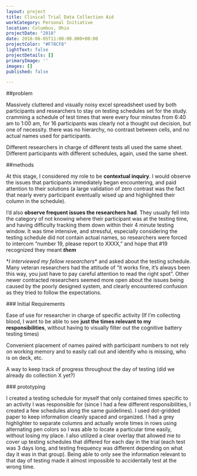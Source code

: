 ```yaml
---
layout: project
title: Clinical Trial Data Collection Aid
workCategory: Personal Initiative
location: Columbus, Ohio
projectDate: "2018"
date: 2018-06-05T11:00:00.000+00:00
projectColor: "#F78CF8"
lightText: false
projectDetails: []
primaryImage: ''
images: []
published: false

---
```

\##problem

Massively cluttered and visually noisy excel spreadsheet used by both participants and researchers to stay on testing schedules set for the study. cramming a schedule of test times that were every four minutes from 6:40 am to 1:00 am, for 16 participants was clearly not a thought out decision, but one of necessity. there was no hierarchy, no contrast between cells, and no actual names used for participants.

Different researchers in charge of different tests all used the same sheet. Different participants with different schedules, again, used the same sheet.

\##methods

At this stage, I considered my role to be **contextual inquiry**. I would observe the issues that participants immediately began encountering, and paid attention to their solutions (a large validation of zero contrast was the fact that nearly every participant eventually wised up and highlighted their column in the schedule).

I’d also **observe frequent issues the researchers had**. They usually fell into the category of not knowing where their participant was at the testing time, and having difficulty tracking them down within their 4 minute testing window. It was time intensive, and stressful, especially considering the testing schedule did not contain actual names, so researchers were forced to intercom “number 19, please report to XXXX,” and hope that #19 recognized they meant **_them_**

\**I interviewed my fellow researchers** and asked about the testing schedule. Many veteran researchers had the attitude of “it works fine, it’s always been this way, you just have to pay careful attention to read the right spot”. Other newer contracted researchers seemed more open about the issues being caused by the poorly designed system, and clearly encountered confusion as they tried to follow the expectations.

\### Initial Requirements

Ease of use for researcher in charge of specific activity (If I’m collecting blood, I want to be able to see **just the times relevant to my responsibilities**, without having to visually filter out the cognitive battery testing times)

Convenient placement of names paired with participant numbers to not rely on working memory and to easily call out and identify who is missing, who is on deck, etc.

A way to keep track of progress throughout the day of testing (did we already do collection X yet?)

\### prototyping

I created a testing schedule for myself that only contained times specific to an activity I was responsible for (since I had a few different responsibilities, I created a few schedules along the same guidelines). I used dot-gridded paper to keep information cleanly spaced and organized. I had a grey highlighter to separate columns and actually wrote times in rows using alternating pen colors so I was able to locate a particular time easily, without losing my place. I also utilized a clear overlay that allowed me to cover up testing schedules that differed for each day in the trial (each test was 3 days long, and testing frequency was different depending on what day it was in that group). Being able to only see the information relevant to that day of testing made it almost impossible to accidentally test at the wrong time.